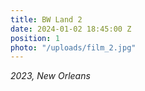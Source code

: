 ```yaml
---
title: BW Land 2
date: 2024-01-02 18:45:00 Z
position: 1
photo: "/uploads/film_2.jpg"
---
```


*2023, New Orleans*